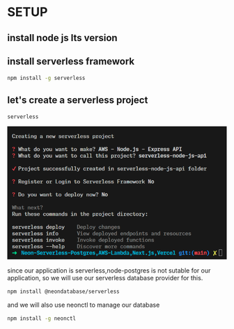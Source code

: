 
# SETUP

## install node js lts version

## install serverless framework

```bash
npm install -g serverless
```

## let's create a serverless project

```bash
serverless
```

![alt text](image.png)

since our application is serverless,node-postgres is not sutable for our application, so we will use our serverless database provider for this.

```bash
npm install @neondatabase/serverless
```

and we will also use neonctl to manage our database

```bash
npm install -g neonctl
```
